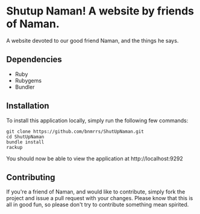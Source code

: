 Shutup Naman! A website by friends of Naman.
============================================
A website devoted to our good friend Naman, and the things he says.

Dependencies
------------
* Ruby
* Rubygems
* Bundler

Installation
------------
To install this application locally, simply run the following few commands:

	git clone https://github.com/bnmrrs/ShutUpNaman.git
	cd ShutUpNaman
	bundle install
	rackup

You should now be able to view the application at http://localhost:9292

Contributing
------------
If you're a friend of Naman, and would like to contribute, simply fork the project and issue a pull request with your changes. Please know that this is all in good fun, so please don't try to contribute something mean spirited.

